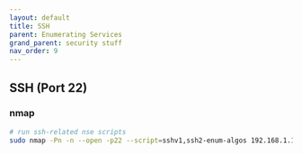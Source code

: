 ```yaml
---
layout: default
title: SSH 
parent: Enumerating Services
grand_parent: security stuff
nav_order: 9
---
```


## SSH (Port 22)
### nmap
```bash
# run ssh-related nse scripts
sudo nmap -Pn -n --open -p22 --script=sshv1,ssh2-enum-algos 192.168.1.1/24
```


